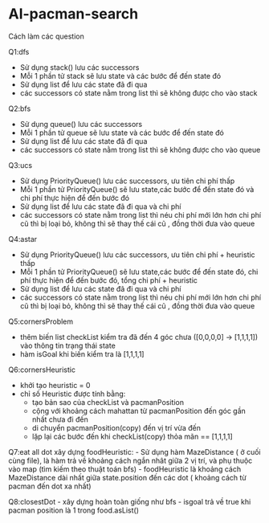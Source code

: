 # AI-pacman-search


Cách làm các question

Q1:dfs
  - Sử dụng stack() lưu các successors 
  - Mỗi 1 phần tử stack sẽ lưu state và các bước để đến state đó
  - Sử dụng list để lưu các state đã đi qua
  - các successors có state nằm trong list thì sẽ không được cho vào stack
  
Q2:bfs
  - Sử dụng queue() lưu các successors 
  - Mỗi 1 phần tử queue sẽ lưu state và các bước để đến state đó
  - Sử dụng list để lưu các state đã đi qua
  - các successors có state nằm trong list thì sẽ không được cho vào queue
  
Q3:ucs
  - Sử dụng PriorityQueue() lưu các successors, ưu tiên chi phí thấp
  - Mỗi 1 phần tử PriorityQueue() sẽ lưu state,các bước để đến state đó và chi phí thực hiện để đến bước đó
  - Sử dụng list để lưu các state đã đi qua và chi phí
  - các successors có state nằm trong list thì néu chi phí mới lớn hơn chi phí cũ thì bị loại bỏ, không thì sẽ thay thế cái cũ , đồng thời đưa vào queue
  
Q4:astar
  - Sử dụng PriorityQueue() lưu các successors, ưu tiên chi phí + heuristic thấp
  - Mỗi 1 phần tử PriorityQueue() sẽ lưu state,các bước để đến state đó, chi phí thực hiện để đến bước đó, tổng chi phí + heuristic
  - Sử dụng list để lưu các state đã đi qua và chi phí
  - các successors có state nằm trong list thì néu chi phí mới lớn hơn chi phí cũ thì bị loại bỏ, không thì sẽ thay thế cái cũ , đồng thời đưa vào queue
  
Q5:cornersProblem
  - thêm biến list checkList kiểm tra đã đến 4 góc chưa ([0,0,0,0] -> [1,1,1,1]) vào thông tin trạng thái state
  - hàm isGoal khi biến kiểm tra là [1,1,1,1]
  
Q6:cornersHeuristic
  - khởi tạo heuristic = 0
  - chỉ số Heuristic được tính bằng:
    + tạo bản sao của checkList và pacmanPosition
    + cộng với khoảng cách mahattan từ pacmanPosition đến góc gần nhất chưa đi đến
    + di chuyển pacmanPosition(copy) đến vị trí vừa đến
    + lặp lại các bước đến khi checkList(copy) thỏa mãn == [1,1,1,1]
    
 Q7:eat all dot
  xây dựng foodHeuristic:
    - Sử dụng hàm MazeDistance ( ở cuối cùng file), là hàm trả về khoảng cách ngắn nhât giữa 2 vị trí, và phụ thuộc vào map (tìm kiếm theo thuật toán bfs)
    - foodHeuristic là khoảng cách MazeDistance dài nhất giữa state.position đến các dot ( khoảng cách từ pacman đến dot xa nhất)
    
 Q8:closestDot
    - xây dựng hoàn toàn giống như bfs
    - isgoal trả về true khi pacman position là 1 trong food.asList()
    
  
